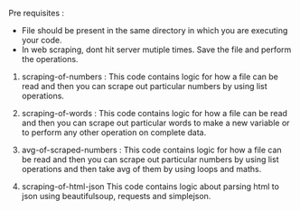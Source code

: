 Pre requisites :

- File should be present in the same directory in which you are executing your code.
- In web scraping, dont hit server mutiple times. Save the file and perform the operations.


1. scraping-of-numbers :
This code contains logic for how a file can be read and then you can scrape out particular numbers by using list operations.

2. scraping-of-words : 
This code contains logic for how a file can be read and then you can scrape out particular words to make a new variable or to perform any other operation on complete data.

3. avg-of-scraped-numbers :
This code contains logic for how a file can be read and then you can scrape out particular numbers by using list operations and then take avg of them by using loops and maths.

4. scraping-of-html-json
This code contains logic about parsing html to json using beautifulsoup, requests and simplejson. 

